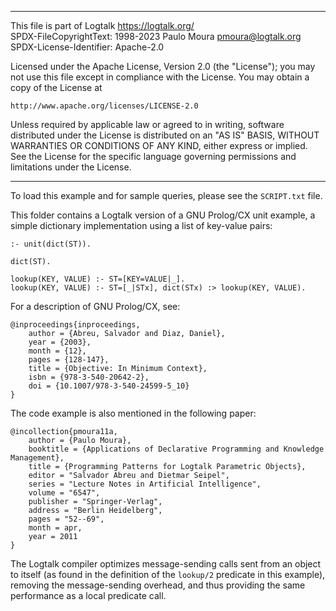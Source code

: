 ________________________________________________________________________

This file is part of Logtalk <https://logtalk.org/>  
SPDX-FileCopyrightText: 1998-2023 Paulo Moura <pmoura@logtalk.org>  
SPDX-License-Identifier: Apache-2.0

Licensed under the Apache License, Version 2.0 (the "License");
you may not use this file except in compliance with the License.
You may obtain a copy of the License at

    http://www.apache.org/licenses/LICENSE-2.0

Unless required by applicable law or agreed to in writing, software
distributed under the License is distributed on an "AS IS" BASIS,
WITHOUT WARRANTIES OR CONDITIONS OF ANY KIND, either express or implied.
See the License for the specific language governing permissions and
limitations under the License.
________________________________________________________________________


To load this example and for sample queries, please see the `SCRIPT.txt`
file.

This folder contains a Logtalk version of a GNU Prolog/CX unit example, a
simple dictionary implementation using a list of key-value pairs:

	:- unit(dict(ST)).

	dict(ST).

	lookup(KEY, VALUE) :- ST=[KEY=VALUE|_].
	lookup(KEY, VALUE) :- ST=[_|STx], dict(STx) :> lookup(KEY, VALUE).

For a description of GNU Prolog/CX, see:

	@inproceedings{inproceedings,
		author = {Abreu, Salvador and Diaz, Daniel},
		year = {2003},
		month = {12},
		pages = {128-147},
		title = {Objective: In Minimum Context},
		isbn = {978-3-540-20642-2},
		doi = {10.1007/978-3-540-24599-5_10}
	}

The code example is also mentioned in the following paper:

	@incollection{pmoura11a,
		author = {Paulo Moura},
		booktitle = {Applications of Declarative Programming and Knowledge Management},
		title = {Programming Patterns for Logtalk Parametric Objects},
		editor = "Salvador Abreu and Dietmar Seipel",
		series = "Lecture Notes in Artificial Intelligence",
		volume = "6547",
		publisher = "Springer-Verlag",
		address = "Berlin Heidelberg",
		pages = "52--69",
		month = apr,
		year = 2011
	}

The Logtalk compiler optimizes message-sending calls sent from an object
to itself (as found in the definition of the `lookup/2` predicate in this
example), removing the message-sending overhead, and thus providing the
same performance as a local predicate call.
